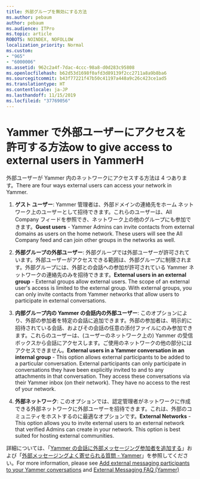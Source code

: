 ```yaml
---
title: 外部グループを無効にする方法
ms.author: pebaum
author: pebaum
ms.audience: ITPro
ms.topic: article
ROBOTS: NOINDEX, NOFOLLOW
localization_priority: Normal
ms.custom:
- "965"
- "6000006"
ms.assetid: 962c2a4f-7dac-4ccc-98a8-d0d283c95808
ms.openlocfilehash: b62d53d1698f0afd3d89139f2cc2711a8a9b8ba6
ms.sourcegitcommit: b43f77221f47b50c41197a448a9c26c423ce1ad5
ms.translationtype: HT
ms.contentlocale: ja-JP
ms.lasthandoff: 11/15/2019
ms.locfileid: "37769056"
---
```

# <a name="how-to-give-access-to-external-users-in-yammer"></a><span data-ttu-id="defde-102">Yammer で外部ユーザーにアクセスを許可する方法</span><span class="sxs-lookup"><span data-stu-id="defde-102">ow to give access to external users in YammerH</span></span>

<span data-ttu-id="defde-103">外部ユーザーが Yammer 内のネットワークにアクセスする方法は 4 つあります。</span><span class="sxs-lookup"><span data-stu-id="defde-103">There are four ways external users can access your network in Yammer.</span></span>
  
1. <span data-ttu-id="defde-p101">**ゲスト ユーザー**: Yammer 管理者は、外部ドメインの連絡先をホーム ネットワーク上のユーザーとして招待できます。これらのユーザーは、All Company フィードを参照でき、ネットワーク上の他のグループにも参加できます。</span><span class="sxs-lookup"><span data-stu-id="defde-p101">**Guest users** - Yammer Admins can invite contacts from external domains as users on the home network. These users will see the All Company feed and can join other groups in the networks as well.</span></span>

2. <span data-ttu-id="defde-p102">**外部グループの外部ユーザー**: 外部グループでは外部ユーザーが許可されています。外部ユーザーがアクセスできる範囲は、外部グループに制限されます。外部グループには、外部との会話への参加が許可されている Yammer ネットワークの連絡先のみを招待できます。</span><span class="sxs-lookup"><span data-stu-id="defde-p102">**External users in an external group** - External groups allow external users. The scope of an external user's access is limited to the external group. With external groups, you can only invite contacts from Yammer networks that allow users to participate in external conversations.</span></span>

3. <span data-ttu-id="defde-p103">**内部グループ内の Yammer の会話内の外部ユーザー**: このオプションにより、外部の参加者を特定の会話に追加できます。外部の参加者は、明示的に招待されている会話、およびその会話の任意の添付ファイルにのみ参加できます。これらのユーザーは、(ユーザーのネットワーク上の) Yammer の受信ボックスから会話にアクセスします。ご使用のネットワークの他の部分にはアクセスできません。</span><span class="sxs-lookup"><span data-stu-id="defde-p103">**External users in a Yammer conversation in an internal group** - This option allows external participants to be added to a particular conversation. External participants can only participate in conversations they have been explicitly invited to and to any attachments in that conversation. They access these conversations via their Yammer inbox (on their network). They have no access to the rest of your network.</span></span>

4. <span data-ttu-id="defde-p104">**外部ネットワーク**: このオプションでは、認定管理者がネットワークに作成できる外部ネットワークに外部ユーザーを招待できます。これは、外部のコミュニティをホストするのに最適なオプションです。</span><span class="sxs-lookup"><span data-stu-id="defde-p104">**External Networks** - This option allows you to invite external users to an external network that verified Admins can create in your network. This option is best suited for hosting external communities.</span></span>

<span data-ttu-id="defde-115">詳細については、「[Yammer の会話に外部メッセージング参加者を追加する](https://docs.microsoft.com/yammer/work-with-external-users/add-external-participants)」および「[外部メッセージングよく寄せられる質問 - Yammer](https://docs.microsoft.com/yammer/work-with-external-users/external-messaging-faq)」を参照してください。</span><span class="sxs-lookup"><span data-stu-id="defde-115">For more information, please see [Add external messaging participants to your Yammer conversations](https://docs.microsoft.com/yammer/work-with-external-users/add-external-participants) and [External Messaging FAQ (Yammer)](https://docs.microsoft.com/yammer/work-with-external-users/external-messaging-faq)</span></span>
  